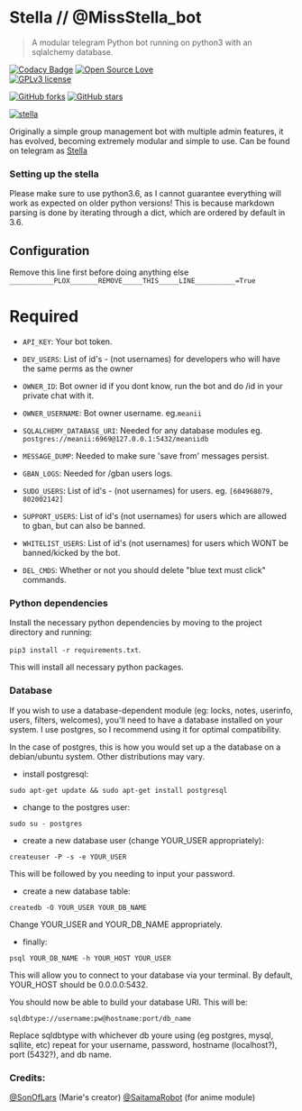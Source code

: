 # Stella // @MissStella_bot 
>A modular telegram Python bot running on python3 with an sqlalchemy database.

[![Codacy Badge](https://api.codacy.com/project/badge/Grade/e96f7c790e574fa0ab2f774ceff6b8ef)](https://app.codacy.com/manual/anilchauhanxda/stella?utm_source=github.com&utm_medium=referral&utm_content=anilchauhanxda/allukabot&utm_campaign=Badge_Grade_Dashboard)
[![Open Source Love](https://badges.frapsoft.com/os/v1/open-source.png?v=103)](https://github.com/ellerbrock/open-source-badges/)  
[![GPLv3 license](https://img.shields.io/badge/License-GPLv3-blue.svg)](http://perso.crans.org/besson/LICENSE.html)

[![GitHub forks](https://img.shields.io/github/forks/anilchauhanxda/stella.svg?style=social&label=Fork&maxAge=2592000)](https://GitHub.com/anilchauhanxda/stella/network/) [![GitHub stars](https://img.shields.io/github/stars/anilchauhanxda/stella.svg?style=social&label=Star&maxAge=2592000)](https://GitHub.com/anilchauhanxda/stella/stargazers/)

[![stella](https://telegra.ph/file/d5a2e552ba53871952547.jpg)](https://heroku.com/deploy) 

Originally a simple group management bot with multiple admin features, it has evolved, becoming extremely modular and simple to use.
Can be found on telegram as [Stella](https:telegram.dog/MissStella_bot)

### Setting up the stella
Please make sure to use python3.6, as I cannot guarantee everything will work as expected on older python versions! This is because markdown parsing is done by iterating through a dict, which are ordered by default in 3.6.

## Configuration
Remove this line first before doing anything else
`___________PLOX_______REMOVE_____THIS_____LINE__________=True`
# Required
- `API_KEY`: Your bot token.

- `DEV_USERS`: List of id's - (not usernames) for developers who will have the same perms as the owner

- `OWNER_ID`: Bot owner id if you dont know, run the bot and do /id in your private chat with it.

- `OWNER_USERNAME`: Bot owner username. eg.`meanii`

- `SQLALCHEMY_DATABASE_URI`: Needed for any database modules eg. `postgres://meanii:6969@127.0.0.1:5432/meaniidb`

- `MESSAGE_DUMP`: Needed to make sure 'save from' messages persist.

- `GBAN_LOGS`: Needed for /gban users logs.

- `SUDO_USERS`: List of id's -  (not usernames) for users. eg. `[604968079, 802002142]`

- `SUPPORT_USERS`: List of id's (not usernames) for users which are allowed to gban, but can also be banned.

- `WHITELIST_USERS`: List of id's (not usernames) for users which WONT be banned/kicked by the bot.

- `DEL_CMDS`: Whether or not you should delete "blue text must click" commands.


### Python dependencies

Install the necessary python dependencies by moving to the project directory and running:

`pip3 install -r requirements.txt`.

This will install all necessary python packages.

### Database

If you wish to use a database-dependent module (eg: locks, notes, userinfo, users, filters, welcomes),
you'll need to have a database installed on your system. I use postgres, so I recommend using it for optimal compatibility.

In the case of postgres, this is how you would set up a the database on a debian/ubuntu system. Other distributions may vary.

- install postgresql:

`sudo apt-get update && sudo apt-get install postgresql`

- change to the postgres user:

`sudo su - postgres`

- create a new database user (change YOUR_USER appropriately):

`createuser -P -s -e YOUR_USER`

This will be followed by you needing to input your password.

- create a new database table:

`createdb -O YOUR_USER YOUR_DB_NAME`

Change YOUR_USER and YOUR_DB_NAME appropriately.

- finally:

`psql YOUR_DB_NAME -h YOUR_HOST YOUR_USER`

This will allow you to connect to your database via your terminal.
By default, YOUR_HOST should be 0.0.0.0:5432.

You should now be able to build your database URI. This will be:

`sqldbtype://username:pw@hostname:port/db_name`

Replace sqldbtype with whichever db youre using (eg postgres, mysql, sqllite, etc)
repeat for your username, password, hostname (localhost?), port (5432?), and db name.

### Credits:
[@SonOfLars](https://github.com/PaulSonOfLars) (Marie's creator)
[@SaitamaRobot](https://github.com/AnimeKaizoku) (for anime module) 
